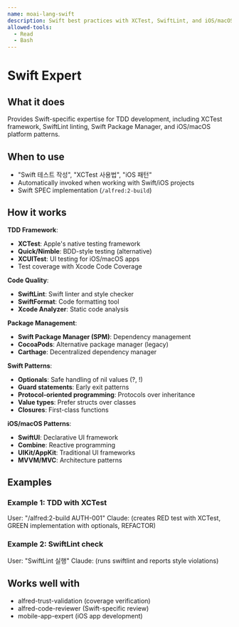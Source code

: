 ```yaml
---
name: moai-lang-swift
description: Swift best practices with XCTest, SwiftLint, and iOS/macOS development patterns
allowed-tools:
  - Read
  - Bash
---
```


# Swift Expert

## What it does

Provides Swift-specific expertise for TDD development, including XCTest framework, SwiftLint linting, Swift Package Manager, and iOS/macOS platform patterns.

## When to use

- "Swift 테스트 작성", "XCTest 사용법", "iOS 패턴"
- Automatically invoked when working with Swift/iOS projects
- Swift SPEC implementation (`/alfred:2-build`)

## How it works

**TDD Framework**:
- **XCTest**: Apple's native testing framework
- **Quick/Nimble**: BDD-style testing (alternative)
- **XCUITest**: UI testing for iOS/macOS apps
- Test coverage with Xcode Code Coverage

**Code Quality**:
- **SwiftLint**: Swift linter and style checker
- **SwiftFormat**: Code formatting tool
- **Xcode Analyzer**: Static code analysis

**Package Management**:
- **Swift Package Manager (SPM)**: Dependency management
- **CocoaPods**: Alternative package manager (legacy)
- **Carthage**: Decentralized dependency manager

**Swift Patterns**:
- **Optionals**: Safe handling of nil values (?, !)
- **Guard statements**: Early exit patterns
- **Protocol-oriented programming**: Protocols over inheritance
- **Value types**: Prefer structs over classes
- **Closures**: First-class functions

**iOS/macOS Patterns**:
- **SwiftUI**: Declarative UI framework
- **Combine**: Reactive programming
- **UIKit/AppKit**: Traditional UI frameworks
- **MVVM/MVC**: Architecture patterns

## Examples

### Example 1: TDD with XCTest
User: "/alfred:2-build AUTH-001"
Claude: (creates RED test with XCTest, GREEN implementation with optionals, REFACTOR)

### Example 2: SwiftLint check
User: "SwiftLint 실행"
Claude: (runs swiftlint and reports style violations)

## Works well with

- alfred-trust-validation (coverage verification)
- alfred-code-reviewer (Swift-specific review)
- mobile-app-expert (iOS app development)
